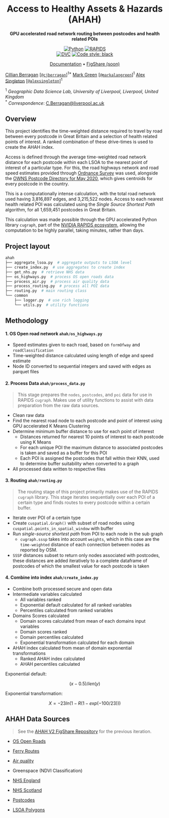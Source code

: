 <div align="center">

# Access to Healthy Assets & Hazards (AHAH)

**GPU accelerated road network routing between postcodes and health related POIs**

<a href="https://www.python.org"><img alt="Python" src="https://img.shields.io/badge/python%20-%2314354C.svg?&style=for-the-badge&logo=python&logoColor=white"/></a>
<a href="https://rapids.ai/"><img alt="RAPIDS" src="https://img.shields.io/badge/-rapids.ai-blueviolet?style=for-the-badge"></a>  
<a href="https://dvc.org/"><img alt="DVC" src="https://img.shields.io/badge/data-DVC-lightblue?style=flat-square"></a>
<a href="https://black.readthedocs.io/en/stable/"><img alt="Code style: black" src="https://img.shields.io/badge/style-black-000000.svg?style=flat-square"></a>

</div>

<p align="center">
<a href="https://cjber.github.io/ahah/ahah">Documentation</a> •
<a href="todo">FigShare (soon)</a>
</p>

[Cillian
Berragan](https://www.liverpool.ac.uk/geographic-data-science/our-people/)
\[[`@cjberragan`](http://twitter.com/cjberragan)\]<sup>1\*</sup> [Mark
Green](https://www.liverpool.ac.uk/geographic-data-science/our-people/)
\[[`@markalangreen`](http://twitter.com/markalangreen)\]<sup>1</sup>
[Alex
Singleton](https://www.liverpool.ac.uk/geographic-data-science/our-people/)
\[[`@alexsingleton`](http://twitter.com/alexsingleton)\]<sup>1</sup>

<sup>1</sup> _Geographic Data Science Lab, University of Liverpool,
Liverpool, United Kingdom_  
<sup>\*</sup> _Correspondence_: C.Berragan@liverpool.ac.uk

## Overview

This project identifies the time-weighted distance required to travel by road between every postcode in Great Britain and a selection of health related points of interest. A ranked combination of these drive-times is used to create the AHAH index.

Access is defined through the average time-weighted road network distance for each postcode within each LSOA to the nearest point of interest of a particular type. For this, the road highways network and road speed estimates provided through [Ordnance Survey](https://www.ordnancesurvey.co.uk/business-government/products/open-map-roads) was used, alongside the [OWNS Postcode Directory for May 2020](https://data.gov.uk/dataset/06803af0-6054-410a-822a-f7ab30bcd8b1/ons-postcode-directory-may-2020), which gives centroids for every postcode in the country.

This is a computationally intense calculation, with the total road network used having 3,816,897 edges, and 3,215,522 nodes. Access to each nearest health related POI was calculated using the _Single Source Shortest Path_ algorithm, for all 1,659,451 postcodes in Great Britain.

This calculation was made possible through the GPU accelerated Python library `cugraph`, part of the [NVIDIA RAPIDS ecosystem](https://rapids.ai), allowing the computation to be highly parallel, taking minutes, rather than days.

## Project layout

```bash
ahah
├── aggregate_lsoa.py  # aggregate outputs to LSOA level
├── create_index.py  # use aggregates to create index
├── get_nhs.py  # retrieve NHS data
├── os_highways.py  # process OS open roads data
├── process_air.py  # process air quality data
├── process_routing.py  # process all POI data
├── routing.py  # main routing class
└── common
    ├── logger.py  # use rich logging
    └── utils.py  # utility functions
```

## Methodology

#### 1. OS Open road network `ahah/os_highways.py`

- Speed estimates given to each road, based on `formOfway` and
  `roadClassification`
- Time-weighted distance calculated using length of edge and speed
  estimate
- Node ID converted to sequential integers and saved with edges as
  parquet files

#### 2. Process Data `ahah/process_data.py`

> This stage prepares the `nodes`, `postcodes`, and `poi` data for use
> in RAPIDS `cugraph`. Makes use of utility functions to assist with
> data preparation from the raw data sources.

- Clean raw data
- Find the nearest road node to each postcode and point of interest
  using GPU accelerated K Means Clustering
- Determine minimum buffer distance to use for each point of interest
  - Distances returned for nearest 10 points of interest to each
    postcode using K Means
  - For each unique POI the maximum distance to associated postcodes is
    taken and saved as a buffer for this POI
  - Each POI is assigned the postcodes that fall within their KNN, used
    to determine buffer suitability when converted to a graph
- All processed data written to respective files

#### 3. Routing `ahah/routing.py`

> The routing stage of this project primarily makes use of the RAPIDS
> `cugraph` library. This stage iterates sequentially over each POI of a
> certain type and finds routes to every postcode within a certain
> buffer.

- Iterate over POI of a certain type
- Create `cuspatial.Graph()` with subset of road nodes using
  `cuspatial.points_in_spatial_window` with buffer
- Run _single-source shortest path_ from POI to each node in the sub
  graph
  - `cugraph.sssp` takes into account `weights`, which in this case are
    the `time-weighted` distance of each connection between nodes as
    reported by OSM.
- `SSSP` distances subset to return only nodes associated with
  postcodes, these distances are added iteratively to a complete
  dataframe of postcodes of which the smallest value for each postcode
  is taken

#### 4. Combine into index `ahah/create_index.py`

- Combine both processed secure and open data
- Intermediate variables calculated
  - All variables ranked
  - Exponential default calculated for all ranked variables
  - Percentiles calculated from ranked variables
- Domains Scores calculated
  - Domain scores calculated from mean of each domains input variables
  - Domain scores ranked
  - Domain percentiles calculated
  - Exponential transformation calculated for each domain
- AHAH index calculated from mean of domain exponential transformations
  - Ranked AHAH index calculated
  - AHAH percentiles calculated

Exponential default:

$$
(x-0.5)/len(y)
$$

Exponential transformation:

$$
X=-23 ln(1-R(1-exp(-100/23)))
$$

## AHAH Data Sources

> See the [AHAH V2 FigShare
> Repository](https://figshare.com/articles/online_resource/Access_to_Healthy_Assets_and_Hazards_AHAH_-_Updated_version_2017/8295842/1)
> for the previous iteration.

- [OS
  Open Roads](https://www.ordnancesurvey.co.uk/business-government/products/open-map-roads)
- [Ferry Routes](https://www.ordnancesurvey.co.uk/business-government/products/strategi)
- [Air quality](https://uk-air.defra.gov.uk/data/pcm-data)
- Greenspace (NDVI Classification)
- [NHS
  England](https://digital.nhs.uk/services/organisation-data-service/data-downloads)
- [NHS Scotland](https://www.opendata.nhs.scot/dataset/)

- [Postcodes](https://geoportal.statistics.gov.uk/datasets/ons-postcode-directory-february-2022/about)
- [LSOA
  Polygons](https://borders.ukdataservice.ac.uk/easy_download_data.html?data=England_lsoa_2011)

